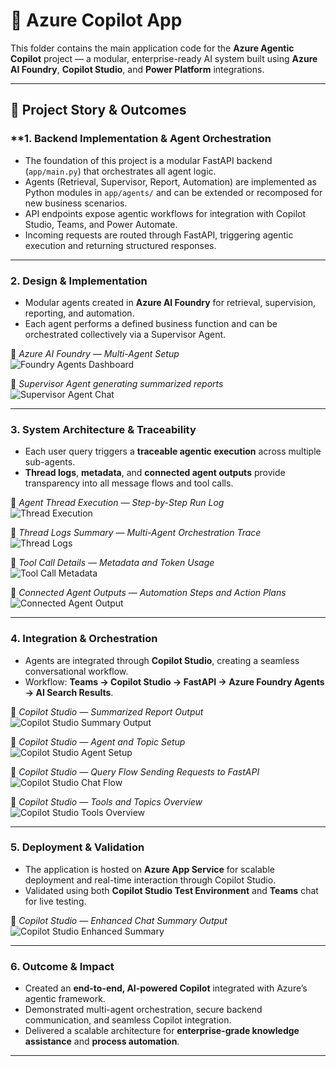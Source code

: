# 🚀 Azure Copilot App

This folder contains the main application code for the **Azure Agentic Copilot** project — a modular, enterprise-ready AI system built using **Azure AI Foundry**, **Copilot Studio**, and **Power Platform** integrations.

---

## 🧠 Project Story & Outcomes

### **1. Backend Implementation & Agent Orchestration
- The foundation of this project is a modular FastAPI backend (`app/main.py`) that orchestrates all agent logic.
- Agents (Retrieval, Supervisor, Report, Automation) are implemented as Python modules in `app/agents/` and can be extended or recomposed for new business scenarios.
- API endpoints expose agentic workflows for integration with Copilot Studio, Teams, and Power Automate.
- Incoming requests are routed through FastAPI, triggering agentic execution and returning structured responses.

---

### **2. Design & Implementation**
- Modular agents created in **Azure AI Foundry** for retrieval, supervision, reporting, and automation.  
- Each agent performs a defined business function and can be orchestrated collectively via a Supervisor Agent.

📸 *Azure AI Foundry — Multi-Agent Setup*  
![Foundry Agents Dashboard](./media/01_foundry_agents_dashboard.png)

📸 *Supervisor Agent generating summarized reports*  
![Supervisor Agent Chat](./media/02_foundry_supervisor_agent_chat.png)

---

### **3. System Architecture & Traceability**
- Each user query triggers a **traceable agentic execution** across multiple sub-agents.  
- **Thread logs**, **metadata**, and **connected agent outputs** provide transparency into all message flows and tool calls.

📸 *Agent Thread Execution — Step-by-Step Run Log*  
![Thread Execution](./media/03_foundry_thread_execution.png)

📸 *Thread Logs Summary — Multi-Agent Orchestration Trace*  
![Thread Logs](./media/04_foundry_thread_logs_summary.png)

📸 *Tool Call Details — Metadata and Token Usage*  
![Tool Call Metadata](./media/05_foundry_tool_call_metadata.png)

📸 *Connected Agent Outputs — Automation Steps and Action Plans*  
![Connected Agent Output](./media/06_foundry_connected_agent_output.png)

---

### **4. Integration & Orchestration**
- Agents are integrated through **Copilot Studio**, creating a seamless conversational workflow.  
- Workflow: **Teams → Copilot Studio → FastAPI → Azure Foundry Agents → AI Search Results**.

📸 *Copilot Studio — Summarized Report Output*  
![Copilot Studio Summary Output](./media/07_copilotstudio_chat_summary_output2.png)

📸 *Copilot Studio — Agent and Topic Setup*  
![Copilot Studio Agent Setup](./media/08_copilotstudio_agent_topic_setup.png)

📸 *Copilot Studio — Query Flow Sending Requests to FastAPI*  
![Copilot Studio Chat Flow](./media/09_copilotstudio_chat_flow.png)

📸 *Copilot Studio — Tools and Topics Overview*  
![Copilot Studio Tools Overview](./media/10_copilotstudio_topics_tools_overview.png)

---

### **5. Deployment & Validation**
- The application is hosted on **Azure App Service** for scalable deployment and real-time interaction through Copilot Studio.  
- Validated using both **Copilot Studio Test Environment** and **Teams** chat for live testing.

📸 *Copilot Studio — Enhanced Chat Summary Output*  
![Copilot Studio Enhanced Summary](./media/11_copilotstudio_chat_summary_output.png)

---

### **6. Outcome & Impact**
- Created an **end-to-end, AI-powered Copilot** integrated with Azure’s agentic framework.  
- Demonstrated multi-agent orchestration, secure backend communication, and seamless Copilot integration.  
- Delivered a scalable architecture for **enterprise-grade knowledge assistance** and **process automation**.

---


